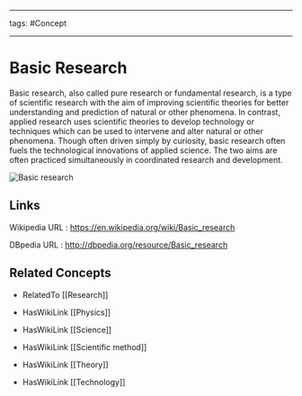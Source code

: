 




---

tags: #Concept

---
# Basic Research


Basic research, also called pure research or fundamental research, is a type of scientific research with the aim of improving scientific theories for better understanding and prediction of natural or other phenomena. In contrast, applied research uses scientific theories to develop technology or techniques which can be used to intervene and alter natural or other phenomena. Though often driven simply by curiosity, basic research often fuels the technological innovations of applied science. The two aims are often practiced simultaneously in coordinated research and development.

![Basic research]()


## Links


Wikipedia URL : https://en.wikipedia.org/wiki/Basic_research

DBpedia URL : http://dbpedia.org/resource/Basic_research


## Related Concepts


- RelatedTo [[Research]]

- HasWikiLink [[Physics]]

- HasWikiLink [[Science]]

- HasWikiLink [[Scientific method]]

- HasWikiLink [[Theory]]

- HasWikiLink [[Technology]]
